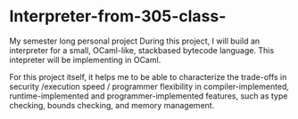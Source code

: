 # Interpreter-from-305-class-
My semester long personal project
During this project, I will build an interpreter for a small, OCaml-like, stackbased bytecode language. 
This intepreter will be implementing in OCaml.

For this project itself, it helps me to be able to characterize the trade-offs in security /execution speed / programmer flexibility in compiler-implemented, runtime-implemented and programmer-implemented features, such as type checking, bounds checking, and memory management.
